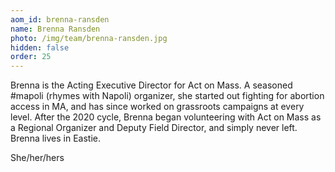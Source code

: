 ```yaml
---
aom_id: brenna-ransden
name: Brenna Ransden
photo: /img/team/brenna-ransden.jpg
hidden: false
order: 25
---
```

Brenna is the Acting Executive Director for Act on Mass. A seasoned #mapoli (rhymes with Napoli) organizer, she started out fighting for abortion access in MA, and has since worked on grassroots campaigns at every level. After the 2020 cycle, Brenna began volunteering with Act on Mass as a Regional Organizer and Deputy Field Director, and simply never left. Brenna lives in Eastie.

She/her/hers